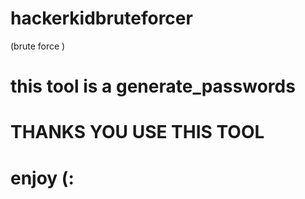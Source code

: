 # hackerkidbruteforcer
(brute force )
# this tool is a generate_passwords
# THANKS YOU USE THIS TOOL
# enjoy (:

